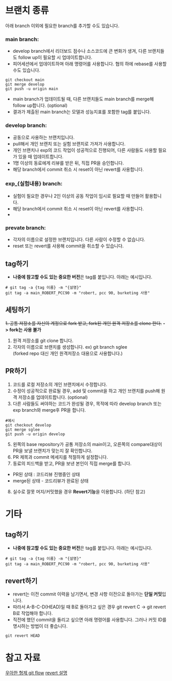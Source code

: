 # 브랜치 종류
아래 branch 이외에 필요한 branch를 추가할 수도 있습니다.

### main branch:
 - develop branch에서 리더보드 점수나 소스코드에 큰 변화가 생겨, 다른 브랜치들도 follow up이 필요할 시 업데이트합니다.
 - 피어세션에서 업데이트하며 아래 명령어를 사용합니다. 협의 하에 rebase를 사용할 수도 있습니다.
 ```commandLine
 git checkout main
 git merge develop
 git push -u origin main
 ```
 - main branch가 업데이트될 때, 다른 브랜치들도 main branch를 merge해 follow up합니다. (optional)
 - 결과가 제출된 main branch는 모델과 성능지표를 포함한 tag를 붙입니다.
 
### develop branch:
 - 공동으로 사용하는 브랜치입니다. 
 - pull해서 개인 브랜치 또는 실험 브랜치로 가져가 사용합니다.
 - 개인 브랜치나 exp의 코드 작업이 성공적으로 진행되어, 다른 사람들도 사용할 필요가 있을 때 업데이트합니다. 
 - 1명 이상의 동료에게 리뷰를 받은 뒤, 직접 PR을 승인합니다.
 - 해당 branch에서 commit 취소 시 reset이 아닌 revert를 사용합니다.
 
### exp_{실험내용} branch:
- 실험이 필요한 경우나 2인 이상의 공동 작업이 임시로 필요할 때 만들어 활용합니다.
- 해당 branch에서 commit 취소 시 reset이 아닌 revert를 사용합니다.
 -
### prevate branch:
- 각자의 이름으로 설정한 브랜치입니다. 다른 사람이 수정할 수 없습니다.
- reset 또는 revert를 사용해 commit을 취소할 수 있습니다.

## tag하기
- **나중에 참고할 수도 있는 중요한 버전**은 tag를 붙입니다.
아래는 예시입니다.
```commandLine
# git tag -a {tag 이름} -m "{설명}"
git tag -a main_ROBERT_PCC90 -m "robert, pcc 90, burketing 사용"
```

## 세팅하기
~~1. 공통 저장소를 자신의 계정으로 fork 받고, fork된 개인 원격 저장소를 clone 한다.~~ **-> fork는 사용 불가**
1. 원격 저장소를 git clone 합니다.
2. 각자의 이름으로 브랜치를 생성합니다. ex) git branch sglee   
(forked repo 대신 개인 원격저장소 대용으로 사용합니다.)

## PR하기
1. 코드를 로컬 저장소의 개인 브랜치에서 수정합니다.
2. 수정이 성공적으로 완료될 경우, add 및 commit을 하고 개인 브랜치를 push해 원격 저장소를 업데이트합니다. (optional)
3. 다른 사람들도 써야하는 코드가 완성될 경우, 목적에 따라 develop branch 또는 exp branch와 merge후 PR을 합니다.
```commandLine
#예시
git checkout develop
git merge sglee
git push -u origin develop
```
5. 왼쪽의 base repository가 공통 저장소의 main이고, 오른쪽의 compare대상이 PR을 보낼 브랜치가 맞는지 잘 확인합니다.
6. PR 제목과 commit 메세지를 적절하게 설정합니다.
7. 동료의 피드백을 받고, PR을 보낸 본인이 직접 merge를 합니다.
  - PR된 상태 : 코드리뷰 진행중인 상태
  - merge된 상태 - 코드리뷰가 완료된 상태
8. 실수로 잘못 머지/커밋했을 경우 **Revert기능**을 이용합니다. (하단 참고) 

# 기타
## tag하기
- **나중에 참고할 수도 있는 중요한 버전**은 tag를 붙입니다.
아래는 예시입니다.
```commandLine
# git tag -a {tag 이름} -m "{설명}"
git tag -a main_ROBERT_PCC90 -m "robert, pcc 90, burketing 사용"
```

## revert하기
- revert는 이전 commit 이력을 남기면서, 변경 사항 이전으로 돌아가는 **단일 커밋**입니다.
- 따라서 A-B-C-D(HEAD)일 때 B로 돌아가고 싶은 경우 git revert C -> git revert B로 작업해야 합니다.
- 직전에 했던 commit을 돌리고 싶으면 아래 명령어를 사용합니다. 그러나 커밋 ID를 명시하는 방법이 더 좋습니다.
```commandLine
git revert HEAD
```
  

# 참고 자료
[우아한 형제 git flow](https://techblog.woowahan.com/2553/)
[revert 설명](https://www.lainyzine.com/ko/article/git-revert-reverting-commit-in-git-repository/)

